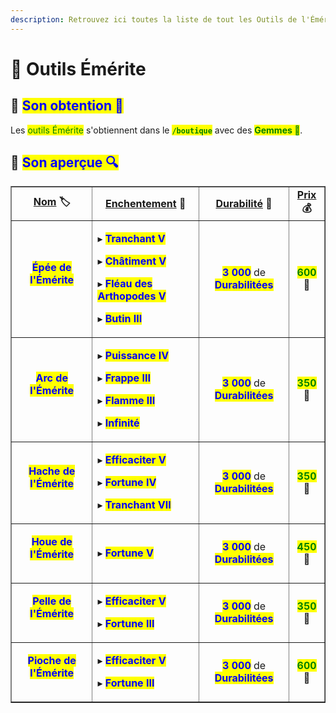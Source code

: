 ```yaml
---
description: Retrouvez ici toutes la liste de tout les Outils de l'Émérite présents sur le serveur.
---
```


# 💎 Outils Émérite

## 🔹 <mark style="color:blue;">Son obtention 🤔</mark>

Les <mark style="color:green;">outils Émérite</mark> s'obtiennent dans le <mark style="color:green;">**`/boutique`**</mark> avec des <mark style="color:green;">**Gemmes 💎**</mark>.

## 🔹 <mark style="color:blue;">Son aperçue 🔍</mark>

<table border="1" cellspacing="0" cellpadding="6">
  <tr>
    <td align="center"><strong><ins>Nom</ins> 🏷️</strong></td>
    <td align="center"><strong><ins>Enchentement</ins> 📖</strong></td>
    <td align="center"><strong><ins>Durabilité</ins> 📏</strong></td>
    <td align="center"><strong><ins>Prix</ins> 💰</strong></td>    
  </tr>
  <tr>
   <td align="center">
     <p><mark style="color:blue;"><strong>Épée de l'Émérite</strong></mark></p>
     <p><figure><img src="../.gitbook/assets/Codex/Outils/Emerite/Epee.png" alt=""></figure></p>
   </td>
   <td>
     <p>▸ <mark style="color:blue;"><strong>Tranchant V</strong></mark></p>
     <p>▸ <mark style="color:blue;"><strong>Châtiment V</strong></mark></p>
     <p>▸ <mark style="color:blue;"><strong>Fléau des Arthopodes V</strong></mark></p>
     <p>▸ <mark style="color:blue;"><strong>Butin III</strong></mark></p>
   </td>
   <td align="center">
     <p><mark style="color:blue;"><strong>3 000</strong></mark> de <mark style="color:blue;"><strong>Durabilitées</strong></mark></p>
   </td>
   <td align="center">
     <p><mark style="color:green;"><strong>600</strong></mark> 💎</p>
   </td>
  </tr>
  <tr>
   <td align="center">
     <p><mark style="color:blue;"><strong>Arc de l'Émérite</strong></mark></p>
     <p><figure><img src="../.gitbook/assets/Codex/Outils/Emerite/Arc.png" alt=""></figure></p>
   </td>
   <td>
     <p>▸ <mark style="color:blue;"><strong>Puissance IV</strong></mark></p>
     <p>▸ <mark style="color:blue;"><strong>Frappe III</strong></mark></p>
     <p>▸ <mark style="color:blue;"><strong>Flamme III</strong></mark></p>
     <p>▸ <mark style="color:blue;"><strong>Infinité</strong></mark></p>
   </td>
   <td align="center">
     <p><mark style="color:blue;"><strong>3 000</strong></mark> de <mark style="color:blue;"><strong>Durabilitées</strong></mark></p>
   </td>
   <td align="center">
     <p><mark style="color:green;"><strong>350</strong></mark> 💎</p>
   </td>
  </tr>  
  <tr>
   <td align="center">
     <p><mark style="color:blue;"><strong>Hache de l'Émérite</strong></mark></p>
     <p><figure><img src="../.gitbook/assets/Codex/Outils/Emerite/Hache.png" alt=""></figure></p>
   </td>
   <td>
     <p>▸ <mark style="color:blue;"><strong>Efficaciter V</strong></mark></p>
     <p>▸ <mark style="color:blue;"><strong>Fortune IV</strong></mark></p>
     <p>▸ <mark style="color:blue;"><strong>Tranchant VII</strong></mark></p>
   </td>
   <td align="center">
     <p><mark style="color:blue;"><strong>3 000</strong></mark> de <mark style="color:blue;"><strong>Durabilitées</strong></mark></p>
   </td>
   <td align="center"> 
     <p><mark style="color:green;"><strong>350</strong></mark> 💎</p>
   </td>
  </tr>
  <tr>
   <td align="center">
     <p><mark style="color:blue;"><strong>Houe de l'Émérite</strong></mark></p>
     <p><figure><img src="../.gitbook/assets/Codex/Outils/Emerite/Houe.png" alt=""></figure></p>
   </td>
   <td>
     <p>▸ <mark style="color:blue;"><strong>Fortune V</strong></mark></p>
   </td>
   <td align="center">
     <p><mark style="color:blue;"><strong>3 000</strong></mark> de <mark style="color:blue;"><strong>Durabilitées</strong></mark></p>
   </td>
   <td align="center"> 
     <p><mark style="color:green;"><strong>450</strong></mark> 💎</p>
   </td>
  </tr>
  <tr>
   <td align="center">
     <p><mark style="color:blue;"><strong>Pelle de l'Émérite</strong></mark></p>
     <p><figure><img src="../.gitbook/assets/Codex/Outils/Emerite/Pelle.png" alt=""></figure></p>
   </td>
   <td>
     <p>▸ <mark style="color:blue;"><strong>Efficaciter V</strong></mark></p>
     <p>▸ <mark style="color:blue;"><strong>Fortune III</strong></mark></p>
   </td>
   <td align="center">
     <p><mark style="color:blue;"><strong>3 000</strong></mark> de <mark style="color:blue;"><strong>Durabilitées</strong></mark></p>
   </td>
   <td align="center"> 
     <p><mark style="color:green;"><strong>350</strong></mark> 💎</p>
   </td>
  </tr> 
  <tr>
   <td align="center">
     <p><mark style="color:blue;"><strong>Pioche de l'Émérite</strong></mark></p>
     <p><figure><img src="../.gitbook/assets/Codex/Outils/Emerite/Pioche.png" alt=""></figure></p>
   </td>
   <td>
     <p>▸ <mark style="color:blue;"><strong>Efficaciter V</strong></mark></p>
     <p>▸ <mark style="color:blue;"><strong>Fortune III</strong></mark></p>
   </td>
   <td align="center">
     <p><mark style="color:blue;"><strong>3 000</strong></mark> de <mark style="color:blue;"><strong>Durabilitées</strong></mark></p>
   </td>
   <td align="center"> 
     <p><mark style="color:green;"><strong>600</strong></mark> 💎</p>
   </td>
  </tr>
</table>
